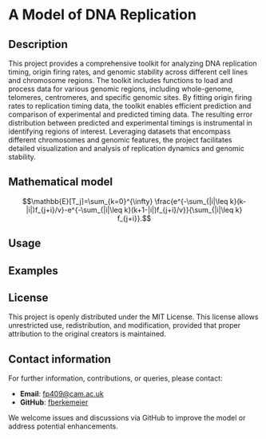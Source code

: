 # A Model of DNA Replication

## Description

This project provides a comprehensive toolkit for analyzing DNA replication timing, origin firing rates, and genomic stability across different cell lines and chromosome regions. The toolkit includes functions to load and process data for various genomic regions, including whole-genome, telomeres, centromeres, and specific genomic sites. By fitting origin firing rates to replication timing data, the toolkit enables efficient prediction and comparison of experimental and predicted timing data. The resulting error distribution between predicted and experimental timings is instrumental in identifying regions of interest. Leveraging datasets that encompass different chromosomes and genomic features, the project facilitates detailed visualization and analysis of replication dynamics and genomic stability.

## Mathematical model

$$\mathbb{E}[T_j]=\sum_{k=0}^{\infty}  \frac{e^{-\sum_{|i|\leq k}(k-|i|)f_{j+i}/v}-e^{-\sum_{|i|\leq k}(k+1-|i|)f_{j+i}/v}}{\sum_{|i|\leq k} f_{j+i}}.$$

## Usage

## Examples

## License

This project is openly distributed under the MIT License. This license allows unrestricted use, redistribution, and modification, provided that proper attribution to the original creators is maintained.

## Contact information

For further information, contributions, or queries, please contact:

- **Email**: [fp409@cam.ac.uk](mailto:fp409@cam.ac.uk)
- **GitHub**: [fberkemeier](https://github.com/fberkemeier)

We welcome issues and discussions via GitHub to improve the model or address potential enhancements.
